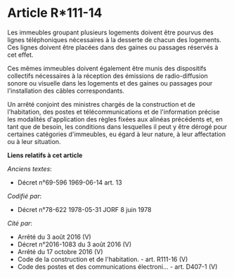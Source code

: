 # Article R*111-14

Les immeubles groupant plusieurs logements doivent être pourvus des lignes téléphoniques nécessaires à la desserte de chacun
des logements. Ces lignes doivent être placées dans des gaines ou passages réservés à cet effet.

Ces mêmes immeubles doivent également être munis des dispositifs collectifs nécessaires à la réception des émissions de
radio-diffusion sonore ou visuelle dans les logements et des gaines ou passages pour l'installation des câbles
correspondants.

Un arrêté conjoint des ministres chargés de la construction et de l'habitation, des postes et télécommunications et de
l'information précise les modalités d'application des règles fixées aux alinéas précédents et, en tant que de besoin, les
conditions dans lesquelles il peut y être dérogé pour certaines catégories d'immeubles, eu égard à leur nature, à leur
affectation ou à leur situation.

**Liens relatifs à cet article**

_Anciens textes_:

  - Décret n°69-596 1969-06-14 art. 13

_Codifié par_:

  - Décret n°78-622 1978-05-31 JORF 8 juin 1978

_Cité par_:

  - Arrêté du 3 août 2016 (V)
  - Décret n°2016-1083 du 3 août 2016 (V)
  - Arrêté du 17 octobre 2016 (V)
  - Code de la construction et de l'habitation. - art. R111-16 (V)
  - Code des postes et des communications électroni... - art. D407-1 (V)
